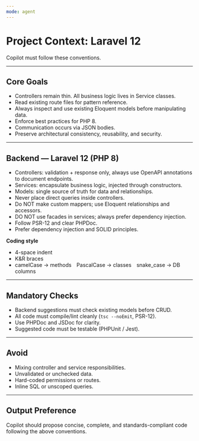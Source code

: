 ```yaml
---
mode: agent
---
```

# Project Context: Laravel 12

Copilot must follow these conventions.

---

## Core Goals
- Controllers remain thin. All business logic lives in Service classes.
- Read existing route files for pattern reference.
- Always inspect and use existing Eloquent models before manipulating data.
- Enforce best practices for PHP 8.
- Communication occurs via JSON bodies.
- Preserve architectural consistency, reusability, and security.

---

## Backend — Laravel 12 (PHP 8)
- Controllers: validation + response only, always use OpenAPI annotations to document endpoints.
- Services: encapsulate business logic, injected through constructors.
- Models: single source of truth for data and relationships.
- Never place direct queries inside controllers.
- Do NOT make custom mappers; use Eloquent relationships and accessors.
- DO NOT use facades in services; always prefer dependency injection.
- Follow PSR-12 and clear PHPDoc.
- Prefer dependency injection and SOLID principles.

**Coding style**
- 4-space indent  
- K&R braces  
- camelCase → methods PascalCase → classes snake_case → DB columns

---


## Mandatory Checks
- Backend suggestions must check existing models before CRUD.
- All code must compile/lint cleanly (`tsc --noEmit`, PSR-12).
- Use PHPDoc and JSDoc for clarity.
- Suggested code must be testable (PHPUnit / Jest).

---

## Avoid
- Mixing controller and service responsibilities.
- Unvalidated or unchecked data.
- Hard-coded permissions or routes.
- Inline SQL or unscoped queries.

---

## Output Preference
Copilot should propose concise, complete, and standards-compliant code following the above conventions.
